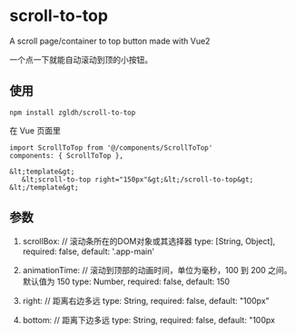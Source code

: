 # scroll-to-top
A scroll page/container to top button made with Vue2

一个点一下就能自动滚动到顶的小按钮。


## 使用

```
npm install zgldh/scroll-to-top
```

在 Vue 页面里

```
import ScrollToTop from '@/components/ScrollToTop'
components: { ScrollToTop },

&lt;template&gt;
   &lt;scroll-to-top right="150px"&gt;&lt;/scroll-to-top&gt;
&lt;/template&gt;
```

## 参数

1. scrollBox: // 滚动条所在的DOM对象或其选择器
    type: [String, Object],
    required: false,
    default: '.app-main'</pre>
    
2. animationTime: // 滚动到顶部的动画时间，单位为毫秒，100 到 200 之间。默认值为 150
    type: Number,
    required: false,
    default: 150</pre>
    
3. right: // 距离右边多远
    type: String,
    required: false,
    default: "100px"</pre>
    
4. bottom: // 距离下边多远
    type: String,
    required: false,
    default: "100px</pre>
    
